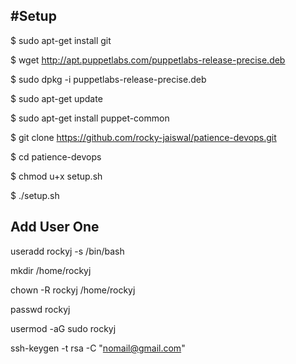 #Setup
------

$ sudo apt-get install git

$ wget http://apt.puppetlabs.com/puppetlabs-release-precise.deb

$ sudo dpkg -i puppetlabs-release-precise.deb

$ sudo apt-get update

$ sudo apt-get install puppet-common

$ git clone https://github.com/rocky-jaiswal/patience-devops.git

$ cd patience-devops

$ chmod u+x setup.sh

$ ./setup.sh


Add User One
------------
useradd rockyj -s /bin/bash

mkdir /home/rockyj

chown -R rockyj /home/rockyj

passwd rockyj

usermod -aG sudo rockyj

ssh-keygen -t rsa -C "nomail@gmail.com"
